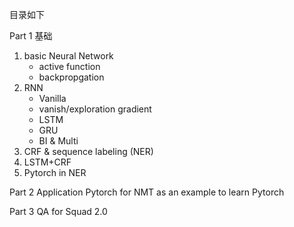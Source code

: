 目录如下

Part 1 基础

1. basic Neural Network
    - active function
    - backpropgation
2. RNN
    - Vanilla
    - vanish/exploration gradient
    - LSTM
    - GRU
    - BI & Multi
3. CRF & sequence labeling (NER)
4. LSTM+CRF
5. Pytorch in NER

Part 2 Application
Pytorch for NMT as an example to learn Pytorch

Part 3 QA for Squad 2.0
